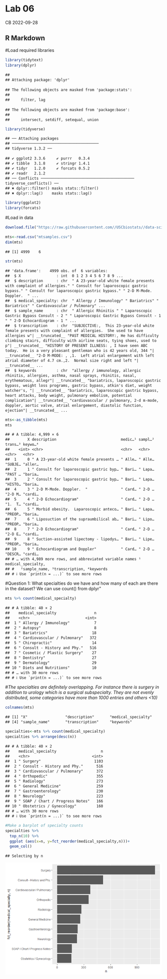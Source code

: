 Lab 06
================
CB
2022-09-28

## R Markdown

\#Load required libraries

``` r
library(tidytext)
library(dplyr)
```

    ## 
    ## Attaching package: 'dplyr'

    ## The following objects are masked from 'package:stats':
    ## 
    ##     filter, lag

    ## The following objects are masked from 'package:base':
    ## 
    ##     intersect, setdiff, setequal, union

``` r
library(tidyverse)
```

    ## ── Attaching packages
    ## ───────────────────────────────────────
    ## tidyverse 1.3.2 ──

    ## ✔ ggplot2 3.3.6     ✔ purrr   0.3.4
    ## ✔ tibble  3.1.8     ✔ stringr 1.4.1
    ## ✔ tidyr   1.2.0     ✔ forcats 0.5.2
    ## ✔ readr   2.1.2     
    ## ── Conflicts ────────────────────────────────────────── tidyverse_conflicts() ──
    ## ✖ dplyr::filter() masks stats::filter()
    ## ✖ dplyr::lag()    masks stats::lag()

``` r
library(ggplot2)
library(forcats)
```

\#Load in data

``` r
download.file("https://raw.githubusercontent.com//USCbiostats//data-science-data//master//00_mtsamples//mtsamples.csv", "mtsamples.csv", method="libcurl", timeout=60)
```

``` r
mts<-read.csv("mtsamples.csv")
dim(mts)
```

    ## [1] 4999    6

``` r
str(mts)
```

    ## 'data.frame':    4999 obs. of  6 variables:
    ##  $ X                : int  0 1 2 3 4 5 6 7 8 9 ...
    ##  $ description      : chr  " A 23-year-old white female presents with complaint of allergies." " Consult for laparoscopic gastric bypass." " Consult for laparoscopic gastric bypass." " 2-D M-Mode. Doppler.  " ...
    ##  $ medical_specialty: chr  " Allergy / Immunology" " Bariatrics" " Bariatrics" " Cardiovascular / Pulmonary" ...
    ##  $ sample_name      : chr  " Allergic Rhinitis " " Laparoscopic Gastric Bypass Consult - 2 " " Laparoscopic Gastric Bypass Consult - 1 " " 2-D Echocardiogram - 1 " ...
    ##  $ transcription    : chr  "SUBJECTIVE:,  This 23-year-old white female presents with complaint of allergies.  She used to have allergies w"| __truncated__ "PAST MEDICAL HISTORY:, He has difficulty climbing stairs, difficulty with airline seats, tying shoes, used to p"| __truncated__ "HISTORY OF PRESENT ILLNESS: , I have seen ABC today.  He is a very pleasant gentleman who is 42 years old, 344 "| __truncated__ "2-D M-MODE: , ,1.  Left atrial enlargement with left atrial diameter of 4.7 cm.,2.  Normal size right and left "| __truncated__ ...
    ##  $ keywords         : chr  "allergy / immunology, allergic rhinitis, allergies, asthma, nasal sprays, rhinitis, nasal, erythematous, allegr"| __truncated__ "bariatrics, laparoscopic gastric bypass, weight loss programs, gastric bypass, atkin's diet, weight watcher's, "| __truncated__ "bariatrics, laparoscopic gastric bypass, heart attacks, body weight, pulmonary embolism, potential complication"| __truncated__ "cardiovascular / pulmonary, 2-d m-mode, doppler, aortic valve, atrial enlargement, diastolic function, ejection"| __truncated__ ...

``` r
mts<-as_tibble(mts)
mts
```

    ## # A tibble: 4,999 × 6
    ##        X description                             medic…¹ sampl…² trans…³ keywo…⁴
    ##    <int> <chr>                                   <chr>   <chr>   <chr>   <chr>  
    ##  1     0 " A 23-year-old white female presents … " Alle… " Alle… "SUBJE… "aller…
    ##  2     1 " Consult for laparoscopic gastric byp… " Bari… " Lapa… "PAST … "baria…
    ##  3     2 " Consult for laparoscopic gastric byp… " Bari… " Lapa… "HISTO… "baria…
    ##  4     3 " 2-D M-Mode. Doppler.  "               " Card… " 2-D … "2-D M… "cardi…
    ##  5     4 " 2-D Echocardiogram"                   " Card… " 2-D … "1.  T… "cardi…
    ##  6     5 " Morbid obesity.  Laparoscopic anteco… " Bari… " Lapa… "PREOP… "baria…
    ##  7     6 " Liposuction of the supraumbilical ab… " Bari… " Lipo… "PREOP… "baria…
    ##  8     7 " 2-D Echocardiogram"                   " Card… " 2-D … "2-D E… "cardi…
    ##  9     8 " Suction-assisted lipectomy - lipodys… " Bari… " Lipe… "PREOP… "baria…
    ## 10     9 " Echocardiogram and Doppler"           " Card… " 2-D … "DESCR… "cardi…
    ## # … with 4,989 more rows, and abbreviated variable names ¹​medical_specialty,
    ## #   ²​sample_name, ³​transcription, ⁴​keywords
    ## # ℹ Use `print(n = ...)` to see more rows

\#Question 1: What specialties do we have and how many of each are there
in the dataset? We can use count() from dplyr”

``` r
mts %>% count(medical_specialty)
```

    ## # A tibble: 40 × 2
    ##    medical_specialty                 n
    ##    <chr>                         <int>
    ##  1 " Allergy / Immunology"           7
    ##  2 " Autopsy"                        8
    ##  3 " Bariatrics"                    18
    ##  4 " Cardiovascular / Pulmonary"   372
    ##  5 " Chiropractic"                  14
    ##  6 " Consult - History and Phy."   516
    ##  7 " Cosmetic / Plastic Surgery"    27
    ##  8 " Dentistry"                     27
    ##  9 " Dermatology"                   29
    ## 10 " Diets and Nutritions"          10
    ## # … with 30 more rows
    ## # ℹ Use `print(n = ...)` to see more rows

\#*The specialties are definitely overlapping. For instance there is
surgery in addition to urology which is a surgical subspecialty. They
are not evenly distributed, some categories have more than 1000 entries
and others \<10)*

``` r
colnames(mts)
```

    ## [1] "X"                 "description"       "medical_specialty"
    ## [4] "sample_name"       "transcription"     "keywords"

``` r
specialties<-mts %>% count(medical_specialty)
specialties %>% arrange(desc(n))
```

    ## # A tibble: 40 × 2
    ##    medical_specialty                    n
    ##    <chr>                            <int>
    ##  1 " Surgery"                        1103
    ##  2 " Consult - History and Phy."      516
    ##  3 " Cardiovascular / Pulmonary"      372
    ##  4 " Orthopedic"                      355
    ##  5 " Radiology"                       273
    ##  6 " General Medicine"                259
    ##  7 " Gastroenterology"                230
    ##  8 " Neurology"                       223
    ##  9 " SOAP / Chart / Progress Notes"   166
    ## 10 " Obstetrics / Gynecology"         160
    ## # … with 30 more rows
    ## # ℹ Use `print(n = ...)` to see more rows

``` r
#Make a barplot of specialty counts
specialties %>% 
  top_n(10) %>% 
  ggplot (aes(x=n, y=fct_reorder(medical_specialty,n)))+
  geom_col()
```

    ## Selecting by n

![](lab06_files/figure-gfm/unnamed-chunk-7-1.png)<!-- -->
